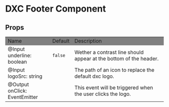 # DXC Footer Component

## Props

<table>
    <tr style="background-color: grey">
        <td>Name</td>
        <td>Default</td>
        <td>Description</td>
    </tr>
    <tr>
        <td>@Input<br>underline: boolean</td>
        <td><code>false</code></td>
        <td>Wether a contrast line should appear at the bottom of the header.</td>
    </tr>
    <tr>
        <td>@Input<br>logoSrc: string</td>
        <td></td>
        <td>The path of an icon to replace the default dxc logo.</td>
    </tr>
    <tr>
        <td>@Output<br>onClick: EventEmitter</td>
        <td></td>
        <td>This event will be triggered when the user clicks the logo.</td>
    </tr>
</table>

